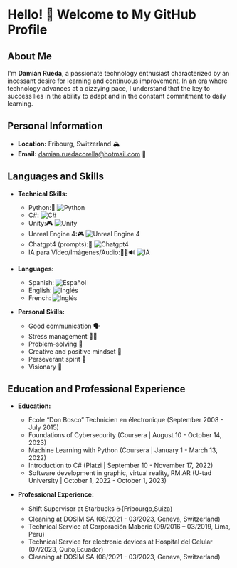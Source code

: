 
# Hello! 👋 Welcome to My GitHub Profile

## About Me

I'm **Damián Rueda**, a passionate technology enthusiast characterized by an incessant desire for learning and continuous improvement. In an era where technology advances at a dizzying pace, I understand that the key to success lies in the ability to adapt and in the constant commitment to daily learning.

## Personal Information

- **Location:** Fribourg, Switzerland 🏔️
- **Email:** damian.ruedacorella@hotmail.com 📧

## Languages and Skills
  - **Technical Skills:**
    - Python:🐍 ![Python](https://img.shields.io/badge/Python-Advanced-blue?logo=python)
    - C#: ![C#](https://img.shields.io/badge/C%23-Intermediate-yellow?logo=c-sharp)
    - Unity:🎮 ![Unity](https://img.shields.io/badge/Unity-Intermediate-yellow?logo=unity)
    - Unreal Engine 4:🎮 ![Unreal Engine 4](https://img.shields.io/badge/Unreal%20Engine%204-Basic-orange?logo=unreal-engine)
    - Chatgpt4 (prompts):🤖 ![Chatgpt4](https://img.shields.io/badge/Chatgpt4-Intermediate-yellow?logo=openai)
    - IA para Vídeo/Imágenes/Audio:🎥📸🔊 ![IA](https://img.shields.io/badge/IA-Basic-green?logo=artificial-intelligence)


  - **Languages:**
    - Spanish: ![Español](https://img.shields.io/badge/Level/Spanish-Native-blue)
    - English: ![Inglés](https://img.shields.io/badge/Level/English-A2-green)
    - French: ![Inglés](https://img.shields.io/badge/Leve/Frech-B2-yellow)
    

- **Personal Skills:**
  - Good communication 🗣️
  - Stress management 🧘‍♂️
  - Problem-solving 🧩
  - Creative and positive mindset 🌈
  - Perseverant spirit 🚀
  - Visionary 🔮

## Education and Professional Experience

- **Education:**
  - École “Don Bosco” Technicien en électronique (September 2008 - July 2015)
  - Foundations of Cybersecurity (Coursera | August 10 - October 14, 2023)
  - Machine Learning with Python (Coursera | January 1 - March 13, 2022)
  - Introduction to C# (Platzi | September 10 - November 17, 2022)
  - Software development in graphic, virtual reality, RM.AR
    (U-tad University | October 1, 2022 - October 1, 2023) 

  
- **Professional Experience:**
  - Shift Supervisor at Starbucks ☕(Fribourgo,Suiza)
  - Cleaning at DOSIM SA (08/2021 - 03/2023, Geneva, Switzerland) 
  - Technical Service at Corporación Maberic (09/2016 – 03/2019, Lima, Peru)
  - Technical Service for electronic devices at Hospital del Celular (07/2023, Quito,Ecuador)
  - Cleaning at DOSIM SA (08/2021 - 03/2023, Geneva, Switzerland) 


